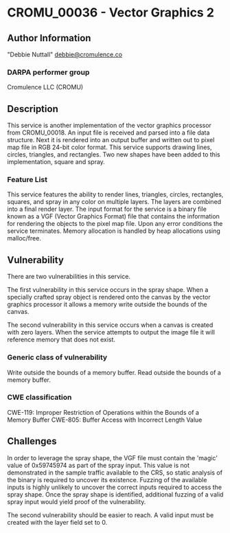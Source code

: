 # CROMU_00036 - Vector Graphics 2

## Author Information

"Debbie Nuttall" <debbie@cromulence.co>

### DARPA performer group

Cromulence LLC (CROMU)

## Description

This service is another implementation of the vector graphics processor from CROMU_00018. An input file is received and parsed into a file data structure. Next it is rendered into an output buffer and written out to pixel map file in RGB 24-bit color format. This service supports drawing lines, circles, triangles, and rectangles. Two new shapes have been added to this implementation, square and spray. 

### Feature List

This service features the ability to render lines, triangles, circles, rectangles, squares, and spray in any color on multiple layers. The layers are combined into a final render layer. The input format for the service is a binary file known as a VGF (Vector Graphics Format) file that contains the information for rendering the objects to the pixel map file. Upon any error conditions the service terminates. Memory allocation is handled by heap allocations using malloc/free.


## Vulnerability

There are two vulnerabilities in this service. 

The first vulnerability in this service occurs in the spray shape. When a specially crafted spray object is rendered onto the canvas by the vector graphics processor it allows a memory write outside the bounds of the canvas. 

The second vulnerability in this service occurs when a canvas is created with zero layers. When the service attempts to output the image file it will reference memory that does not exist. 

### Generic class of vulnerability

Write outside the bounds of a memory buffer. 
Read outside the bounds of a memory buffer. 

### CWE classification

CWE-119: Improper Restriction of Operations within the Bounds of a Memory Buffer
CWE-805: Buffer Access with Incorrect Length Value

## Challenges

In order to leverage the spray shape, the VGF file must contain the 'magic' value of 0x59745974 as part of the spray input. This value is not demonstrated in the sample traffic available to the CRS, so static analysis of the binary is required to uncover its existence. Fuzzing of the available inputs is highly unlikely to uncover the correct inputs required to access the spray shape. Once the spray shape is identified, additional fuzzing of a valid spray input would yield proof of the vulnerability. 

The second vulnerability should be easier to reach. A valid input must be created with the layer field set to 0. 